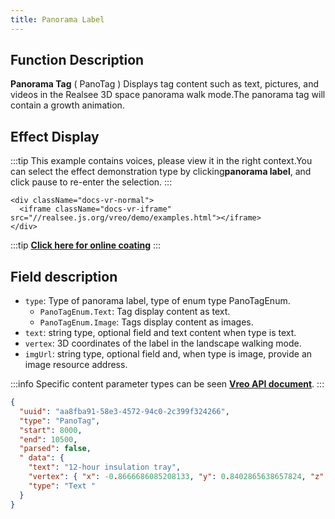 ```yaml
---
title: Panorama Label
---
```


## Function Description
**Panorama Tag** ( PanoTag ) Displays tag content such as text, pictures, and videos in the Realsee 3D space panorama walk mode.The panorama tag will contain a growth animation.

## Effect Display
:::tip
This example contains voices, please view it in the right context.You can select the effect demonstration type by clicking**panorama label**, and click pause to re-enter the selection.
:::

```mdx-code-block
<div className="docs-vr-normal">
  <iframe className="docs-vr-iframe" src="//realsee.js.org/vreo/demo/examples.html"></iframe>
</div>
```

:::tip
**[Click here for online coating](https://codesandbox.io/s/vreo-forked-tyn7gd?file=/src/player.tsx)**
:::

## Field description
- `type`: Type of panorama label, type of enum type PanoTagEnum.
  - `PanoTagEnum.Text`: Tag display content as text.
  - `PanoTagEnum.Image`: Tags display content as images.
- `text`: string type, optional field and text content when type is text.
- `vertex`: 3D coordinates of the label in the landscape walking mode.
- `imgUrl`: string type, optional field and, when type is image, provide an image resource address.

:::info
Specific content parameter types can be seen [**Vreo API document**](https://realsee.js.org/vreo/modules/Player.html#PanoTagData).
:::

```json title="全景标签类型数据样例"
{
  "uuid": "aa8fba91-58e3-4572-94c0-2c399f324266",
  "type": "PanoTag",
  "start": 8000,
  "end": 10500,
  "parsed": false,
  " data": {
    "text": "12-hour insulation tray",
    "vertex": { "x": -0.8666686085208133, "y": 0.8402865638657824, "z": -3.817708370830488 },
    "type": "Text "
  }
}
```
